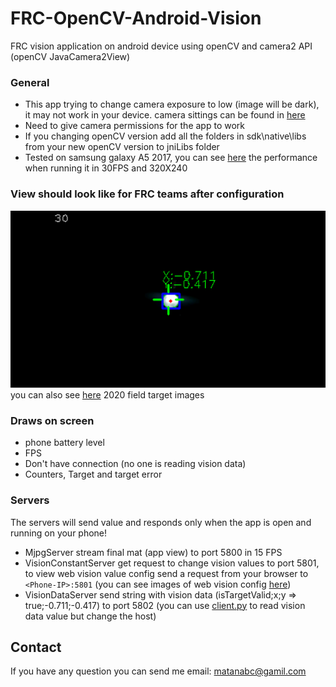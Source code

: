 # FRC-OpenCV-Android-Vision
FRC vision application on android device using openCV and camera2 API (openCV JavaCamera2View)

### General
 * This app trying to change camera exposure to low (image will be dark), it may not work in your device. camera sittings can be found in [here](openCVLibrary349/src/main/java/org/opencv/android/JavaCamera2View.java#L209)
 * Need to give camera permissions for the app to work
 * If you changing openCV version add all the folders in sdk\native\libs from your new openCV version to jniLibs folder
 * Tested on samsung galaxy A5 2017, you can see [here](images/samsung_galaxy_A5_2017_vision_app_performance_when_web_vision_config_open.png) the performance when running it in 30FPS and 320X240 

### View should look like for FRC teams after configuration
![App view](/images/vision_test_screen_shoot.png)
you can also see [here](images/frc_2020_filed_home) 2020 field target images
### Draws on screen
 * phone battery level
 * FPS
 * Don't have connection (no one is reading vision data)
 * Counters, Target and target error 

### Servers
The servers will send value and responds only when the app is open and running on your phone! 
 * MjpgServer stream final mat (app view) to port 5800 in 15 FPS
 * VisionConstantServer get request to change vision values to port 5801, to view web vision value config send a request from your browser to `<Phone-IP>:5801` (you can see images of web vision config [here](images/vision_config_pages))
 * VisionDataServer send string with vision data (isTargetValid;x;y => true;-0.711;-0.417) to port 5802 (you can use [client.py](client/client.py) to read vision data value but change the host)

## Contact
If you have any question you can send me email: matanabc@gamil.com